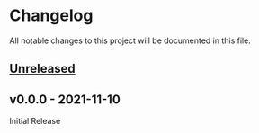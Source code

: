 # Changelog

All notable changes to this project will be documented in this file.

## [Unreleased](https://github.com/org/repo/compare/v1.0.0...HEAD)

## v0.0.0 - 2021-11-10

  Initial Release